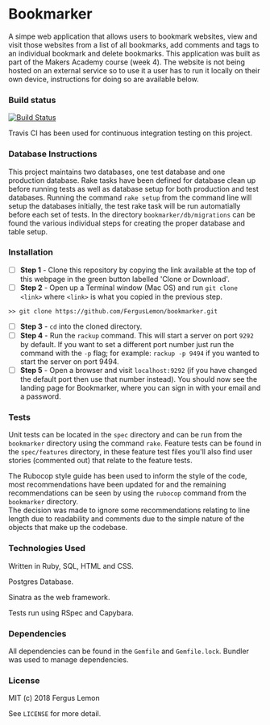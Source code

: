 # Bookmarker
A simpe web application that allows users to bookmark websites, view and visit those websites from a list of all bookmarks, add comments and tags to an individual bookmark and delete bookmarks.  This application was built as part of the Makers Academy course (week 4). The website is not being hosted on an external service so to use it a user has to run it locally on their own device, instructions for doing so are available below.  

### Build status
[![Build Status](https://travis-ci.org/FergusLemon/bookmarker.svg?branch=master)](https://travis-ci.org/FergusLemon/bookmarker)

Travis CI has been used for continuous integration testing on this project.

### Database Instructions
This project maintains two databases, one test database and one production database.  Rake tasks have been defined for database clean up before running tests as well as database setup for both production and test databases. Running the command `rake setup` from the command line will setup the databases initially, the test rake task will be run automatially before each set of tests.  In the directory `bookmarker/db/migrations` can be found the various individual steps for creating the proper database and table setup.

### Installation

- [ ] **Step 1** - Clone this repository by copying the link available at the top of this webpage in the green button labelled 'Clone or Download'. 
- [ ] **Step 2** - Open up a Terminal window (Mac OS) and run `git clone <link>` where `<link>` is what you copied in the previous step.
```
>> git clone https://github.com/FergusLemon/bookmarker.git
```
- [ ] **Step 3** - `cd` into the cloned directory.
- [ ] **Step 4** - Run the `rackup` command.  This will start a server on port `9292` by default.  If you want to set a different port number just run the command with the `-p` flag; for example: `rackup -p 9494` if you wanted to start the server on port 9494.
- [ ] **Step 5** - Open a browser and visit `localhost:9292` (if you have changed the default port then use that number instead).  You should now see the landing page for Bookmarker, where you can sign in with your email and a password.

### Tests
Unit tests can be located in the `spec` directory and can be run from the `bookmarker` directory using the command `rake`.  Feature tests can be found in the `spec/features` directory, in these feature test files you'll also find user stories (commented out) that relate to the feature tests.

The Rubocop style guide has been used to inform the style of the code, most recommendations have been updated for and the remaining recommendations can be seen by using the `rubocop` command from the `bookmarker` directory.  
The decision was made to ignore some recommendations relating to line length due to readability and comments due to the simple nature of the objects that make up the codebase.

### Technologies Used
Written in Ruby, SQL, HTML and CSS.

Postgres Database.

Sinatra as the web framework.

Tests run using RSpec and Capybara.

### Dependencies
All dependencies can be found in the `Gemfile` and `Gemfile.lock`.  Bundler was used to manage dependencies.

### License
MIT (c) 2018 Fergus Lemon

See `LICENSE` for more detail.
